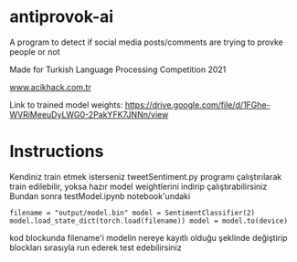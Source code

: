 # antiprovok-ai
A program to detect if social media posts/comments are trying to provke people or not

Made for Turkish Language Processing Competition 2021

www.acikhack.com.tr

Link to trained model weights:
https://drive.google.com/file/d/1FGhe-WVRiMeeuDyLWG0-2PakYFK7JNNn/view

# Instructions
Kendiniz train etmek isterseniz tweetSentiment.py programı çalıştırılarak train edilebilir, yoksa hazır model weightlerini indirip çalıştırabilirsiniz
Bundan sonra testModel.ipynb notebook'undaki

``filename = "output/model.bin"
model = SentimentClassifier(2)
model.load_state_dict(torch.load(filename))
model = model.to(device)``

kod blockunda filename'i modelin nereye kayıtlı olduğu şeklinde değiştirip blockları sırasıyla run ederek test edebilirsiniz 
